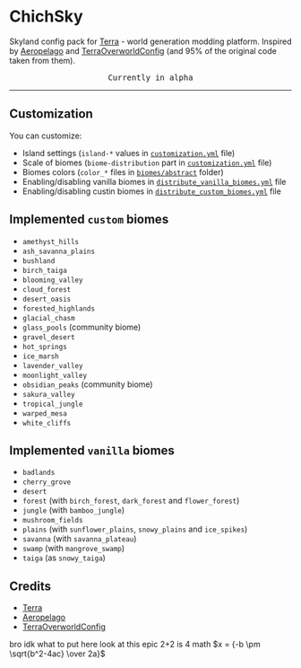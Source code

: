 # ChichSky

Skyland config pack for [Terra](https://modrinth.com/plugin/terra) - world generation modding platform.
Inspired by [Aeropelago](https://github.com/Astrashh/Aeropelago) and [TerraOverworldConfig](https://github.com/PolyhedralDev/TerraOverworldConfig) (and 95% of the original code taken from them).

<p align="center" >
<kbd>Currently in alpha</kbd>
</p>

---

## Customization

You can customize:

- Island settings (`island-*` values in [`customization.yml`](customization.yml) file)
- Scale of biomes (`biome-distribution` part in [`customization.yml`](customization.yml) file)
- Biomes colors (`color_*` files in [`biomes/abstract`](biomes/abstract/) folder)
- Enabling/disabling vanilla biomes in [`distribute_vanilla_biomes.yml`](biome-providers/stages/distribute_vanilla_biomes.yml) file
- Enabling/disabling custin biomes in [`distribute_custom_biomes.yml`](biome-providers/stages/distribute_custom_biomes.yml) file

## Implemented `custom` biomes

- `amethyst_hills`
- `ash_savanna_plains`
- `bushland`
- `birch_taiga`
- `blooming_valley`
- `cloud_forest`
- `desert_oasis`
- `forested_highlands`
- `glacial_chasm`
- `glass_pools` (community biome)
- `gravel_desert`
- `hot_springs`
- `ice_marsh`
- `lavender_valley`
- `moonlight_valley`
- `obsidian_peaks` (community biome)
- `sakura_valley`
- `tropical_jungle`
- `warped_mesa`
- `white_cliffs`

## Implemented `vanilla` biomes

- `badlands`
- `cherry_grove`
- `desert`
- `forest` (with `birch_forest`, `dark_forest` and `flower_forest`)
- `jungle` (with `bamboo_jungle`)
- `mushroom_fields`
- `plains` (with `sunflower_plains`, `snowy_plains` and `ice_spikes`)
- `savanna` (with `savanna_plateau`)
- `swamp` (with `mangrove_swamp`)
- `taiga` (as `snowy_taiga`)

## Credits

- [Terra](https://modrinth.com/plugin/terra)
- [Aeropelago](https://github.com/Astrashh/Aeropelago)
- [TerraOverworldConfig](https://github.com/PolyhedralDev/TerraOverworldConfig)

bro idk what to put here look at this epic 2+2 is 4 math $x = {-b \pm \sqrt{b^2-4ac} \over 2a}$
